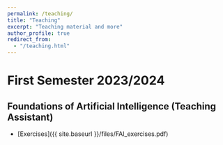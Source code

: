 ```yaml
---
permalink: /teaching/
title: "Teaching"
excerpt: "Teaching material and more"
author_profile: true
redirect_from: 
  - "/teaching.html"
---
```


# First Semester 2023/2024

## Foundations of Artificial Intelligence (Teaching Assistant)
* [Exercises]({{ site.baseurl }}/files/FAI_exercises.pdf)
